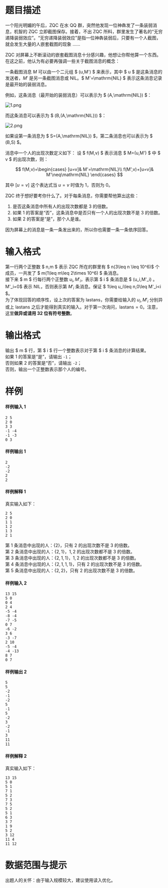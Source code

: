 
# 题目描述

一个阳光明媚的午后，ZQC 在水 QQ 群，突然他发现一位神犇发了一条装弱消息，机智的 ZQC 立即截图保存。接着，不出 ZQC 所料，群里发生了著名的“无穷递降装弱效应”。“无穷递降装弱效应”是指一位神犇装弱后，只要有一个人截图，就会发生大量的人嵌套截图的现象 ……

ZQC 对屏幕上不断滚动的嵌套截图消息十分感兴趣，他想让你帮他算一个东西。在这之前，他认为有必要再强调一些关于截图消息的概念：

一条截图消息 $M$ 可以由一个二元组 $ (u,M') $ 来表示，其中 $ u $ 是这条消息的发送者，$M'$ 是另一条截图消息或 $\mathrm{NIL}$。$ M'=\mathrm{NIL} $ 表示这条消息记录是最开始的装弱消息。

例如，这条消息（最开始的装弱消息）可以表示为 $ (A,\mathrm{NIL}) $：

![1.png](/source/loj/502/img/aHR0cHM6Ly9vb28uMG8wLm9vby8yMDE3LzA2LzE0LzU5NDBkMTc4NTk2ZmIucG5n.png)

而这条消息可以表示为 $ (B,(A,\mathrm{NIL})) $：

![2.png](https://ooo.0o0.ooo/2017/06/14/5940d1787d0f2.png)

如果设第一条消息为 $ S=(A,\mathrm{NIL}) $，第二条消息也可以表示为 $ (B,S) $。

消息中一个人的出现次数定义如下： 设 $ f(M,v) $ 表示消息 $ M=(u,M') $ 中 $ v $ 的出现次数，则：

$$
f(M,v)=\begin{cases}
[u=v]& M'=\mathrm{NIL}\\
f(M',v)+[u=v]& M'\neq\mathrm{NIL}
\end{cases}
$$

其中 $[u=v]$ 这个表达式当 $u=v$ 时值为 1，否则为 0。

ZQC 终于想好要考你什么了。对于每条消息，你需要帮他算出这些：

1. 是否这条消息中所有人的出现次数都是 $3$ 的倍数。
2. 如果 1 的答案是“否”，这条消息中是否只有一个人的出现次数不是 $3$ 的倍数。 
3. 如果 2 的答案是“是”，那个人是谁。

因为屏幕上的消息是一条一条发出来的，所以你也需要一条一条依序回答。

# 输入格式

第一行两个正整数 $ n,m $ 表示 ZQC 所在的群里有 $ n(3\leq n \leq 10^6)$ 个成员，一共发了 $ m(1\leq m\leq 2\times 10^6) $ 条消息。  
接下来 $ m $ 行每行两个正整数 $u_i,M'_i$，表示第 $ i $ 条消息是 $ (u_i,M'_i) $。$M'_i=0$ 表示 $\mathrm{NIL}$，否则表示第 $M'_i$ 条消息。保证 $ 1\leq u_i\leq n,0\leq M'_i<i $。  
为了体现回答的顺序性，设上次的答案为 $\mathrm{lastans}$，你需要给输入的 $u_i,M'_i$ 分别异或上 $\mathrm{lastans}$ 之后才能得到真实的输入。对于第一次询问，$\mathrm{lastans}=0$。注意，这里**做异或请用 32 位有符号整数**。

# 输出格式

输出 $ m $ 行，第 $ i $ 行一个整数表示对于第 $ i $ 条消息的计算结果。  
如果 1 的答案是“是”，请输出 `-1`；  
否则如果 2 的答案是“否”，请输出 `-2`；  
否则，输出一个正整数表示那个人的编号。  

# 样例

#### 样例输入 1
```plain
2 5
2 0
3 3
-1 -4
-1 -3
0 3
```

#### 样例输出 1
```plain
2
-2
-2
2
2
```

#### 样例解释 1
真实输入如下：
```plain
2 5
2 0
1 1
1 2
1 3
2 1
```

第 1 条消息中出现的人：$\{2\}$，只有 $2$ 的出现次数不是 $3$ 的倍数。  
第 2 条消息中出现的人：$\{2,1\}$，$1,2$ 的出现次数都不是 $3$ 的倍数。  
第 3 条消息中出现的人：$\{2,1,1\}$，$1,2$ 的出现次数都不是 $3$ 的倍数。  
第 4 条消息中出现的人：$\{2,1,1,1\}$，只有 $2$ 的出现次数不是 $3$ 的倍数。  
第 5 条消息中出现的人：$\{2,2\}$，只有 $2$ 的出现次数不是 $3$ 的倍数。  

#### 样例输入 2
```plain
13 15
5 0
0 4
2 4
-5 -4
-8 -4
-7 -5
0 7
-6 -2
3 6
-3 -7
2 10
-5 -4
-4 -13
8 7
0 7
```

#### 样例输出 2
```plain
5
5
-2
-1
-2
5
-1
5
-2
3
-2
-1
3
11
11
```

#### 样例解释 2
真实输入如下：

```plain
13 15
5 0
5 1
7 1
5 2
7 3
7 5
5 2
5 1
6 3
3 7
1 9
5 2
3 12
11 4
11 12
```

# 数据范围与提示

出题人的关怀：由于输入规模较大，建议使用读入优化。

